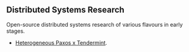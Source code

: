 ## Distributed Systems Research

Open-source distributed systems research of various flavours in early stages.

- [Heterogeneous Paxos x Tendermint](./heterogeneous-paxos).
